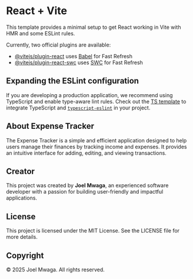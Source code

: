 # React + Vite

This template provides a minimal setup to get React working in Vite with HMR and some ESLint rules.

Currently, two official plugins are available:

- [@vitejs/plugin-react](https://github.com/vitejs/vite-plugin-react/blob/main/packages/plugin-react/README.md) uses [Babel](https://babeljs.io/) for Fast Refresh
- [@vitejs/plugin-react-swc](https://github.com/vitejs/vite-plugin-react-swc) uses [SWC](https://swc.rs/) for Fast Refresh

## Expanding the ESLint configuration

If you are developing a production application, we recommend using TypeScript and enable type-aware lint rules. Check out the [TS template](https://github.com/vitejs/vite/tree/main/packages/create-vite/template-react-ts) to integrate TypeScript and [`typescript-eslint`](https://typescript-eslint.io) in your project.

## About Expense Tracker

The Expense Tracker is a simple and efficient application designed to help users manage their finances by tracking income and expenses. It provides an intuitive interface for adding, editing, and viewing transactions.

## Creator

This project was created by **Joel Mwaga**, an experienced software developer with a passion for building user-friendly and impactful applications.

## License

This project is licensed under the MIT License. See the LICENSE file for more details.

## Copyright

© 2025 Joel Mwaga. All rights reserved.